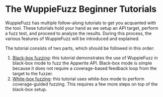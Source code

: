 # The WuppieFuzz Beginner Tutorials

WuppieFuzz has multiple follow-along tutorials to get you acquanted with the tool. These tutorials hold your hand as we setup an API target, perform a fuzz test, and proceed to analyze the results. During this process, the various features of WuppieFuzz will be introduced and explained.

The tutorial consists of two parts, which should be followed in this order:
1. [Black-box fuzzing](01_blackbox/README.md): this tutorial demonstrates the use of WuppieFuzz in black-box mode to fuzz the Appwrite API. Black-box mode is simple because it does not require a coverage-based feedback loop from the target to the fuzzer.
2. [White-box fuzzing](02_whitebox/README.md): this tutorial uses white-box mode to perform coverage-guided fuzzing. This requires a few more steps on top of the black-box setup.
